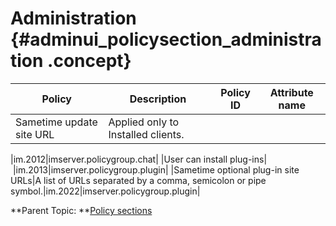 # Administration {#adminui_policysection_administration .concept}

|Policy|Description|Policy ID|Attribute name|
|------|-----------|---------|--------------|
|Sametime update site URL|Applied only to Installed clients.

|im.2012|imserver.policygroup.chat|
|User can install plug-ins| |im.2013|imserver.policygroup.plugin|
|Sametime optional plug-in site URLs|A list of URLs separated by a comma, semicolon or pipe symbol.|im.2022|imserver.policygroup.plugin|

**Parent Topic:  **[Policy sections](adminui_policy_sections.md)

